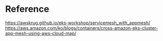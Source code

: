 # Reference
https://awskrug.github.io/eks-workshop/servicemesh_with_appmesh/
https://aws.amazon.com/ko/blogs/containers/cross-amazon-eks-cluster-app-mesh-using-aws-cloud-map/


